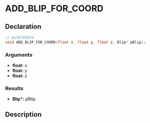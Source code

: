 # ADD_BLIP_FOR_COORD

## Declaration
```cpp
// 0x3E7D3074
void ADD_BLIP_FOR_COORD(float x, float y, float z, Blip* pBlip);
```

### Arguments
- **float:** x
- **float:** y
- **float:** z

### Results
- **Blip\*:** pBlip

## Description

